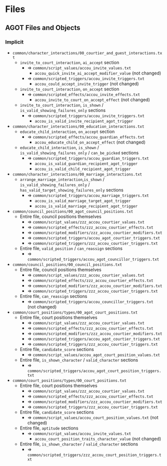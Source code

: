 # Files

## AGOT Files and Objects

### Implicit

* `common/character_interactions/00_courtier_and_guest_interactions.txt`
  * `invite_to_court_interaction`, `ai_accept` section
    * => `common/script_values/accou_invite_values.txt`
      * `accou_quick_invite_ai_accept_modifier_value` (not changed)
    * => `common/scripted_triggers/accou_invite_triggers.txt`
      * `accou_could_accept_invite_trigger` (not changed)
  * `invite_to_court_interaction`, `on_accept` section
    * => `common/scripted_effects/accou_invite_effects.txt`
      * `accou_invite_to_court_on_accept_effect` (not changed)
  * `invite_to_court_interaction`, `is_shown` / `is_valid_showing_failures_only` sections
    * => `common/scripted_triggers/accou_invite_triggers.txt`
      * `accou_is_valid_invite_recipient_agot_trigger`
* `common/character_interactions/00_education_interactions.txt`
  * `educate_child_interaction`, `on_accept` section
    * => `common/scripted_effects/accou_guardian_effects.txt`
      * `accou_educate_child_on_accept_effect` (not changed)
  * `educate_child_interaction`, `is_shown` / `is_valid_showing_failures_only` / `can_be_picked` sections
    * => `common/scripted_triggers/accou_guardian_triggers.txt`
      * `accou_is_valid_guardian_recipient_agot_trigger`
      * `accou_is_valid_child_recipient_agot_trigger`
* `common/character_interactions/00_marriage_interactions.txt`
  * `arrange_marriage_interaction`,`is_shown` / `is_valid_showing_failures_only` / `has_valid_target_showing_failures_only` sections
    * => `common/scripted_triggers/accou_marriage_triggers.txt`
      * `accou_is_valid_marriage_target_agot_trigger`
      * `accou_is_valid_marriage_recipient_agot_trigger`
* `common/council_positions/00_agot_council_positions.txt`
  * Entire file, council positions themselves
    * => `common/script_values/zzz_accou_courtier_values.txt`
    * => `common/scripted_effects/zzz_accou_courtier_effects.txt`
    * => `common/scripted_modifiers/zzz_accou_courtier_modifiers.txt`
    * => `common/scripted_triggers/accou_agot_courtier_triggers.txt`
    * => `common/scripted_triggers/zzz_accou_courtier_triggers.txt`
  * Entire file, `valid_position` / `can_reassign` sections
    * => `common/scripted_triggers/accou_agot_councillor_triggers.txt`
* `common/council_positions/00_council_positions.txt`
  * Entire file, council positions themselves
    * => `common/script_values/zzz_accou_courtier_values.txt`
    * => `common/scripted_effects/zzz_accou_courtier_effects.txt`
    * => `common/scripted_modifiers/zzz_accou_courtier_modifiers.txt`
    * => `common/scripted_triggers/zzz_accou_courtier_triggers.txt`
  * Entire file, `can_reassign` sections
    * => `common/scripted_triggers/accou_councillor_triggers.txt` (not changed)
* `common/court_positions/types/00_agot_court_positions.txt`
  * Entire file, court positions themselves
    * => `common/script_values/zzz_accou_courtier_values.txt`
    * => `common/scripted_effects/zzz_accou_courtier_effects.txt`
    * => `common/scripted_modifiers/zzz_accou_courtier_modifiers.txt`
    * => `common/scripted_triggers/accou_agot_courtier_triggers.txt`
    * => `common/scripted_triggers/zzz_accou_courtier_triggers.txt`
  * Entire file, `candidate_score` sections
    * => `common/script_values/accou_agot_court_position_values.txt`
  * Entire file, `is_shown_character` / `valid_character` sections
    * => `common/scripted_triggers/accou_agot_court_position_triggers.txt`
* `common/court_positions/types/00_court_positions.txt`
  * Entire file, court positions themselves
    * => `common/script_values/zzz_accou_courtier_values.txt`
    * => `common/scripted_effects/zzz_accou_courtier_effects.txt`
    * => `common/scripted_modifiers/zzz_accou_courtier_modifiers.txt`
    * => `common/scripted_triggers/zzz_accou_courtier_triggers.txt`
  * Entire file, `candidate_score` sections
    * => `common/script_values/accou_court_position_values.txt` (not changed)
  * Entire file, `aptitude` sections
    * => `common/script_values/accou_invite_values.txt`
      * `accou_court_position_traits_character_value` (not changed)
  * Entire file, `is_shown_character` / `valid_character` sections
    * => `common/scripted_triggers/zzz_accou_court_position_triggers.txt`
